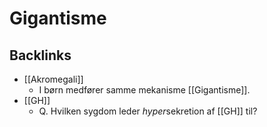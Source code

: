 # Gigantisme
## Backlinks
* [[Akromegali]]
	* I børn medfører samme mekanisme [[Gigantisme]].
* [[GH]]
	* Q. Hvilken sygdom leder *hyper*sekretion af [[GH]] til? 

<!-- #anki/tag/med/Endocrinology #anki/deck/Medicine -->

<!-- {BearID:C5CDEFAE-D8FE-45F6-BAB6-2037E09CE2A3-966-000016449A533498} -->
